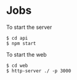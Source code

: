 # Jobs

To start the server
```
$ cd api
$ npm start
```

To start the web
```
$ cd web
$ http-server ./ -p 3000
```
